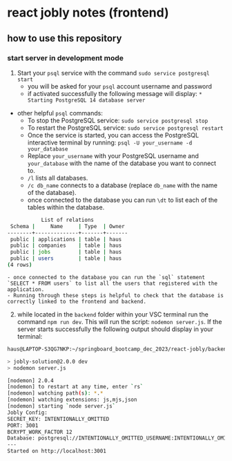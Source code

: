 # react jobly notes (frontend)

## how to use this repository

### start server in development mode

1. Start your `psql` service with the command `sudo service postgresql start`
    - you will be asked for your `psql` account username and password
    - if activated successfully the following message will display: `* Starting PostgreSQL 14 database server`
- other helpful `psql` commands:
    - To stop the PostgreSQL service: `sudo service postgresql stop`
    - To restart the PostgreSQL service: `sudo service postgresql restart`
    - Once the service is started, you can access the PostgreSQL interactive terminal by running: `psql -U your_username -d your_database`
    - Replace `your_username` with your PostgreSQL username and `your_database` with the name of the database you want to connect to.
    - `/l` lists all databases.
    - `/c db_name` connects to a database (replace `db_name` with the name of the database).
    - once connected to the database you can run `\dt` to list each of the tables within the database.
```bash
           List of relations
 Schema |     Name     | Type  | Owner 
--------+--------------+-------+-------
 public | applications | table | haus
 public | companies    | table | haus
 public | jobs         | table | haus
 public | users        | table | haus
(4 rows)
```
    - once connected to the database you can run the `sql` statement `SELECT * FROM users` to list all the users that registered with the application.
    - Running through these steps is helpful to check that the database is correctly linked to the frontend and backend.

2. while located in the `backend` folder within your VSC terminal run the command `npm run dev`.  This will run the script: `nodemon server.js`.  If the server starts successfully the following output should display in your terminal:

```bash
haus@LAPTOP-S3QG7NKP:~/springboard_bootcamp_dec_2023/react-jobly/backend$ npm run dev

> jobly-solution@2.0.0 dev
> nodemon server.js

[nodemon] 2.0.4
[nodemon] to restart at any time, enter `rs`
[nodemon] watching path(s): *.*
[nodemon] watching extensions: js,mjs,json
[nodemon] starting `node server.js`
Jobly Config:
SECRET_KEY: INTENTIONALLY_OMITTED
PORT: 3001
BCRYPT_WORK_FACTOR 12
Database: postgresql://INTENTIONALLY_OMITTED_USERNAME:INTENTIONALLY_OMITTED_PASSWORD@localhost:5432/jobly
---
Started on http://localhost:3001
```